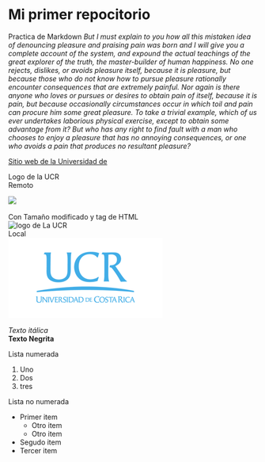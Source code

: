 # Mi primer repocitorio
Practica de Markdown
*But I must explain to you how all this mistaken idea of denouncing pleasure and praising pain was born and I will give you a complete account of the system, and expound the actual teachings of the great explorer of the truth, the master-builder of human happiness. No one rejects, dislikes, or avoids pleasure itself, because it is pleasure, but because those who do not know how to pursue pleasure rationally encounter consequences that are extremely painful. Nor again is there anyone who loves or pursues or desires to obtain pain of itself, because it is pain, but because occasionally circumstances occur in which toil and pain can procure him some great pleasure. To take a trivial example, which of us ever undertakes laborious physical exercise, except to obtain some advantage from it? But who has any right to find fault with a man who chooses to enjoy a pleasure that has no annoying consequences, or one who avoids a pain that produces no resultant pleasure?*


[Sitio web de la Universidad de](https://www.ucr.ac.cr/)

Logo de la UCR  
Remoto  

![](https://accionsocial.ucr.ac.cr/sites/default/files/herramienta/imagenes/2020-12/firma-promocional-con-texto-negro.png)  

Con Tamaño modificado y tag de HTML  
 <img src="https://accionsocial.ucr.ac.cr/sites/default/files/herramienta/imagenes/2020-12/firma-promocional-con-texto-negro.png" alt="logo de La UCR" width="624" height="322">   
Local  
![](firma-ucr-ico.png)

*Texto itálica*  
**Texto Negrita**  

Lista numerada  
1. Uno
2. Dos
3. tres

Lista no numerada 

- Primer item
   - Otro item
   - Otro item
- Segudo item
- Tercer item
